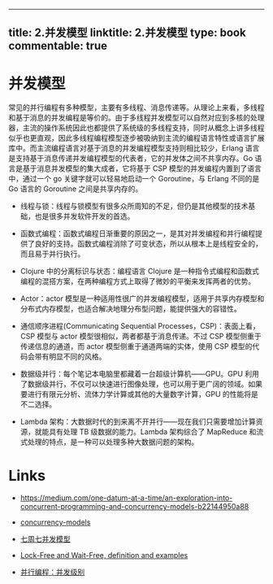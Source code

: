 
---
title: 2.并发模型
linktitle: 2.并发模型
type: book
commentable: true
---

# 并发模型

常见的并行编程有多种模型，主要有多线程、消息传递等。从理论上来看，多线程和基于消息的并发编程是等价的。由于多线程并发模型可以自然对应到多核的处理器，主流的操作系统因此也都提供了系统级的多线程支持，同时从概念上讲多线程似乎也更直观，因此多线程编程模型逐步被吸纳到主流的编程语言特性或语言扩展库中。而主流编程语言对基于消息的并发编程模型支持则相比较少，Erlang 语言是支持基于消息传递并发编程模型的代表者，它的并发体之间不共享内存。Go 语言是基于消息并发模型的集大成者，它将基于 CSP 模型的并发编程内置到了语言中，通过一个 go 关键字就可以轻易地启动一个 Goroutine，与 Erlang 不同的是 Go 语言的 Goroutine 之间是共享内存的。

- 线程与锁：线程与锁模型有很多众所周知的不足，但仍是其他模型的技术基础，也是很多并发软件开发的首选。

- 函数式编程：函数式编程日渐重要的原因之一，是其对并发编程和并行编程提供了良好的支持。函数式编程消除了可变状态，所以从根本上是线程安全的，而且易于并行执行。

- Clojure 中的分离标识与状态：编程语言 Clojure 是一种指令式编程和函数式编程的混搭方案，在两种编程方式上取得了微妙的平衡来发挥两者的优势。

- Actor：actor 模型是一种适用性很广的并发编程模型，适用于共享内存模型和分布式内存模型，也适合解决地理分布型问题，能提供强大的容错性。

- 通信顺序进程(Communicating Sequential Processes，CSP)：表面上看，CSP 模型与 actor 模型很相似，两者都基于消息传递。不过 CSP 模型侧重于传递信息的通道，而 actor 模型侧重于通道两端的实体，使用 CSP 模型的代码会带有明显不同的风格。

- 数据级并行：每个笔记本电脑里都藏着一台超级计算机——GPU。GPU 利用了数据级并行，不仅可以快速进行图像处理，也可以用于更广阔的领域。如果要进行有限元分析、流体力学计算或其他的大量数字计算，GPU 的性能将是不二选择。

- Lambda 架构：大数据时代的到来离不开并行——现在我们只需要增加计算资源，就能具有处理 TB 级数据的能力。Lambda 架构综合了 MapReduce 和流式处理的特点，是一种可以处理多种大数据问题的架构。

# Links

- https://medium.com/one-datum-at-a-time/an-exploration-into-concurrent-programming-and-concurrency-models-b22144950a88

- [concurrency-models](http://tutorials.jenkov.com/java-concurrency/concurrency-models.html)

- [七周七并发模型](https://drive.wps.cn/view/l/3db758274cf94555a456332436ec5f19)

- [Lock-Free and Wait-Free, definition and examples](http://concurrencyfreaks.blogspot.co.id/2013/05/lock-free-and-wait-free-definition-and.html)

- [并行编程：并发级别](http://www.cnblogs.com/jiayy/p/3246167.html)

    